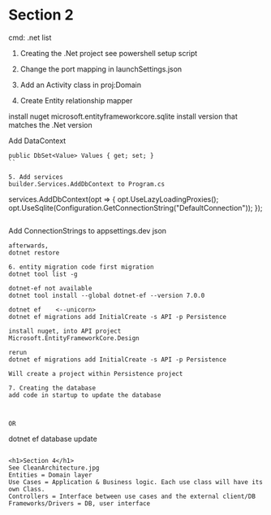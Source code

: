 <h1>Section 2</h1>
cmd: .net list

1. Creating the .Net project
see powershell setup script

2. Change the port mapping in launchSettings.json

3. Add an Activity class in proj:Domain

4. Create Entity relationship mapper

install nuget
microsoft.entityframeworkcore.sqlite
    install version that matches the .Net version

Add DataContext
```
public DbSet<Value> Values { get; set; }
``

5. Add services
builder.Services.AddDbContext to Program.cs

```
services.AddDbContext<DataContext>(opt =>
            {
                opt.UseLazyLoadingProxies();
                opt.UseSqlite(Configuration.GetConnectionString("DefaultConnection"));
            });
```

```
Add ConnectionStrings to appsettings.dev json
```
afterwards, 
dotnet restore

6. entity migration code first migration
dotnet tool list -g

dotnet-ef not available
dotnet tool install --global dotnet-ef --version 7.0.0

dotnet ef    <--unicorn>
dotnet ef migrations add InitialCreate -s API -p Persistence

install nuget, into API project
Microsoft.EntityFrameworkCore.Design

rerun
dotnet ef migrations add InitialCreate -s API -p Persistence

Will create a project within Persistence project

7. Creating the database
add code in startup to update the database



OR
```
dotnet ef database update
```

<h1>Section 4</h1>
See CleanArchitecture.jpg
Entities = Domain layer
Use Cases = Application & Business logic. Each use class will have its own Class.
Controllers = Interface between use cases and the external client/DB
Frameworks/Drivers = DB, user interface
